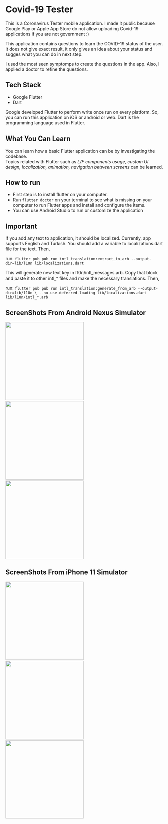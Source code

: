 
# Covid-19 Tester

This is a Coronavirus Tester mobile application. I made it public because Google Play or Apple App Store do not allow uploading Covid-19 applications if you are not government :)

This application contains questions to learn the COVID-19 status of the user. It does not give exact result, it only gives an idea about your status and sugges what you can do in next step.

I used the most seen symptomps to create the questions in the app. Also, I applied a doctor to refine the questions.

## Tech Stack

- Google Flutter
- Dart

Google developed Flutter to perform write once run on every platform. So, you can run this application on iOS or android or web. Dart is the programming language used in Flutter.

## What You Can Learn

You can learn how a basic Flutter application can be by investigating the codebase.  
Topics related with Flutter such as *L/F components usage, custom UI design, localization, animation, navigation between screens*  can be learned.

## How to run

- First step is to install flutter on your computer.
- Run `flutter doctor` on your terminal to see what is missing on your computer to run Flutter apps and install and configure the items.
- You can use Android Studio to run or customize the application

## Important

If you add any text to application, it should be localized. Currently, app supports English and Turkish. You should add a variable to localizations.dart file for the text. Then,

run:
`flutter pub pub run intl_translation:extract_to_arb --output-dir=lib/l10n lib/localizations.dart`

This will generate new text key in I10n/intl_messages.arb. Copy that block and paste it to other intl_* files and make the necessary translations. Then,

run:
`flutter pub pub run intl_translation:generate_from_arb --output-dir=lib/l10n \
   --no-use-deferred-loading lib/localizations.dart lib/l10n/intl_*.arb`

## ScreenShots From Android Nexus Simulator

<img src="assets/images/scrshots/android/Screenshot_1595285748.png" width="250"/>
&nbsp;
<img src="assets/images/scrshots/android/Screenshot_1595285804.png" width="250"/>
&nbsp;
<img src="assets/images/scrshots/android/Screenshot_1595285831.png" width="250"/>

## ScreenShots From iPhone 11 Simulator

<img src="assets/images/scrshots/iphone/home.png" width="250"/>
&nbsp;
<img src="assets/images/scrshots/iphone/breathing.png" width="250"/>
&nbsp;
<img src="assets/images/scrshots/iphone/result.png" width="250"/>